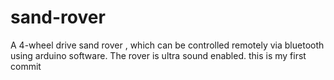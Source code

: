 # sand-rover
A 4-wheel drive sand rover , which can be controlled remotely via bluetooth using arduino software. The rover is ultra sound enabled.
this is my first commit
